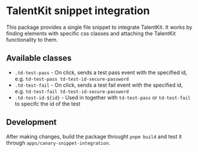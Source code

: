 # TalentKit snippet integration

This package provides a single file snippet to integrate TalentKit. It works by finding elements with specific css classes and attaching the TalentKit functionality to them.

## Available classes

- `.td-test-pass` - On click, sends a test pass event with the specified id, e.g. `td-test-pass td-test-id-secure-password`
- `.td-test-fail` - On click, sends a test fail event with the specified id, e.g. `td-test-fail td-test-id-secure-password`
- `.td-test-id-${id}` - Used in together with `td-test-pass` or `td-test-fail` to specifc the id of the test

## Development

After making changes, build the package throught `pnpm build` and test it through `apps/canary-snippet-integration`.